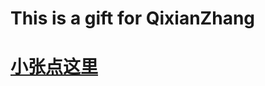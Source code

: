 # 
# This is a gift for QixianZhang



# [小张点这里](https://damengkunsila.github.io/For-QixianZhang/src/index.html)
